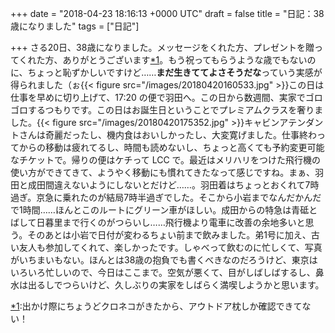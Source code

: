 
+++
date = "2018-04-23 18:16:13 +0000 UTC"
draft = false
title = "日記：38歳になりました"
tags = ["日記"]

+++
さる20日、38歳になりました。メッセージをくれた方、プレゼントを贈ってくれた方、ありがとうございます<a href="#f-326be073" name="fn-326be073" title="出かけ際にちょうどクロネコがきたから、アウトドア枕しか確認できてない！">*1</a>。もう祝ってもらうような歳でもないのに、ちょっと恥ずかしいですけど……**まだ生きててよさそうだな**っていう実感が得られました（ぉ{{< figure src="/images/20180420160533.jpg"  >}}この日は仕事を早めに切り上げて、17:20 の便で羽田へ。この日から数週間、実家でゴロゴロするつもりです。この日はお誕生日ということでプレミアムクラスを奢りました。{{< figure src="/images/20180420175352.jpg"  >}}キャビンアテンダントさんは奇麗だったし、機内食はおいしかったし、大変寛げました。仕事終わってからの移動は疲れてるし、時間も読めないし、ちょっと高くても予約変更可能なチケットで。帰りの便はケチって LCC で。最近はメリハリをつけた飛行機の使い方ができてきて、ようやく移動にも慣れてきたなって感じですね。まぁ、羽田と成田間違えないようにしないとだけど……。羽田着はちょっとおくれて7時過ぎ。京急に乗れたのが結局7時半過ぎでした。そこから小岩までなんだかんだで1時間……ほんとこのルートにグリーン車がほしい。成田からの特急は青砥とばして日暮里まで行くのがつらいし……飛行機より電車に改善の余地多いと思う。そのあとは小岩で日付が変わるちょい前まで飲みました。弟1号に加え、古い友人も参加してくれて、楽しかったです。しゃべって飲むのに忙しくて、写真がいちまいもない。ほんとは38歳の抱負でも書くべきなのだろうけど、東京はいろいろ忙しいので、今日はここまで。空気が悪くて、目がしばしばするし、鼻水は出るしでつらいけど、久しぶりの実家をしばらく満喫しようかと思います。
<div class="footnote">
<a href="#fn-326be073" name="f-326be073" class="footnote-number">*1</a><span class="footnote-delimiter">:</span><span class="footnote-text">出かけ際にちょうどクロネコがきたから、アウトドア枕しか確認できてない！</span>
</div>

